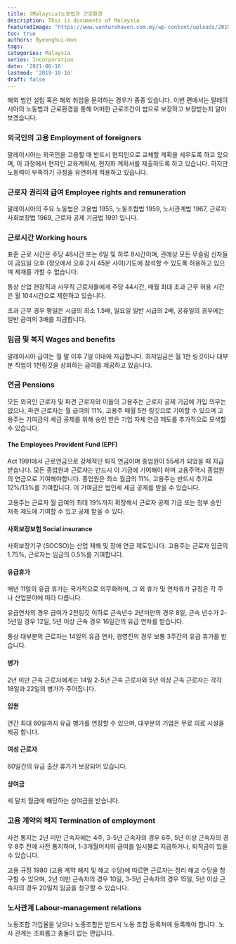```yaml
---
title: (Malaysia)노동법과 근로환경
description: This is documents of Malaysia
featuredImage: "https://www.venturehaven.com.my/wp-content/uploads/2019/11/MALAYSIAN-LABOUR-LAWS-THE-EMPLOYMENT-ACT-1955-e1574664725687.png"
toc: true
authors: Byeonghui-Won
tags:
categories: Malaysia
series: Incorporation
date: '2021-06-16'
lastmod: '2019-10-16'
draft: false
---
```



해외 법인 설립 혹은 해외 취업을 문의하는 경우가 종종 있습니다. 이번 편에서는 말레이시아의 노동법과 근로환경을 통해 어떠한 근로조건이 법으로 보장하고 보장받는지 알아보겠습니다.

### 외국인의 고용 Employment of foreigners

말레이시아는 외국인을 고용할 때 받드시 현지인으로 교체할 계획을 세우도록 하고 있으며, 이 과정에서 현지인 교육계획서, 현지화 계획서를 제출하도록 하고 있습니다. 
하지만 노동력이 부족하기 규정을 유연하게 적용하고 있습니다. 


### 근로자 권리와 급여 Employee rights and remuneration

말레이시아의 주요 노동법은 고용법 1955, 노동조합법 1959, 노사관계법 1967, 근로자 사회보장법 1969, 근로자 공제 기금법 1991 입니다.

### 근로시간 Working hours

표준 근로 시간은 주당 48시간 또는 6일 및 하루 8시간이며, 관례상 모든 무슬림 신자들이 금요일 오후 (정오에서 오후 2시 45분 사이)기도에 참석할 수 있도록 허용하고 있으며 제재를 가할 수 없습니다.

통상 산업 현장직과 사무직 근로자들에게 주당 44시간, 매월 최대 초과 근무 허용 시간은 월 104시간으로 제한하고 있습니다.

초과 근무 경우 평일은 시급의 최소 1.5배, 일요일 일반 시급의 2배, 공휴일의 경우에는 일반 급여의 3배를 지급합니다.

### 임금 및 복지 Wages and benefits

말레이시아 급여는 월 말 이후 7일 이내에 지급합니다. 최저임금은 월 1천 링깃이나 대부분 직업이 1천링깃을 상회하는 급여를 제공하고 있습니다. 

### 연금 Pensions

모든 외국인 근로자 및 파견 근로자와 이들의 고용주는 근로자 공제 기금에 가입 의무는 없으나, 파견 근로자는 월 급여의 11%, 고용주 매월 5천 링깃으로 기여할 수 있으며 고용주는 기여금의 세금 공제를 위해 승인 받은 기업 자체 연금 제도를 추가적으로 모색할 수 있습니다.

#### The Employees Provident Fund (EPF)
Act 1991에서 근로연금으로 강제적인 퇴직 연금이며 종업원이 55세가 되었을 때 지급받습니다. 모든 종업원과 근로자는 반드시 이 기금에 기여해야 하며 고용주역시 종업원의 연금으로 기여해야합니다. 종업원은 최소 월급의 11%, 고용주는 반드시 추가로 12%/13%를 기여합니다. 이 기여금은 법인세 세금 공제를 받을 수 있습니다.

고용주는 근로자 월 급여의 최대 19%까지 확장해서 근로자 공제 기금 또는 정부 승인 저축 제도에 기여할 수 있고 공제 받을 수 있다. 

#### 사회보장보험 Social insurance
사회보장기구 (SOCSO)는 산업 재해 및 장애 연금 제도입니다. 고용주는 근로자 임금의 1.75%, 근로자는 임금의 0.5%를 기여합니다. 

#### 유급휴가
매년 11일의 유급 휴가는 국가적으로 의무화하며, 그 외 휴가 및 연차휴가 규정은 각 주나 산업분야에 따라 다릅니다. 

유급연차의 경우 급여가 2천링깃 이하로 근속년수 2년미만의 경우 8일, 근속 년수가 2-5년일 경우 12일, 5년 이상 근속 경우 16일간의 유급 연차를 받습니다.

통상 대부분의 근로자는 14일의 유급 연차, 경영진의 경우 보통 3주간의 유급 휴가를 받습니다.

#### 병가 
2년 미만 근속 근로자에게는 14일
2-5년 근속 근로자와 5년 이상 근속 근로자는 각각 18일과 22일의 병가가 주어집니다.

#### 입원
연간 최대 60일까지 유급 병가를 연장할 수 있으며, 대부분의 기업은 무료 의료 시설을 제공 합니다.

#### 여성 근로자
60일간의 유급 출산 휴가가 보장되어 있습니다.

#### 상여금
세 달치 월급에 해당하는 상여금을 받습니다.

### 고용 계약의 해지 Termination of employment

사전 통지는 2년 미만 근속자에는 4주, 3-5년 근속자의 경우 6주, 5년 이상 근속자의 경우 8주 전에 사전 통지하며, 1-3개월어치의 급여를 일시불로 지급하거나, 퇴직금이 있을 수 있습니다.

고용 규정 1980 (고용 계약 해지 및 해고 수당)에 따르면 근로자는 정리 해고 수당을 청구할 수 있으며, 2년 미만 근속자의 경우 10일, 3-5년 근속자의 경우 15일, 5년 이상 근속자의 경우 20일치 임금을 청구할 수 있습니다.

### 노사관계 Labour-management relations
노동조합 가입율을 낮으나 노종조합은 받드시 노동 조합 등록처에 등록해야 합니다. 노사 관계는 조화롭고 충돌이 없는 편입니다. 

